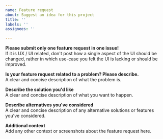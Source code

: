 ```yaml
---
name: Feature request
about: Suggest an idea for this project
title: ''
labels: ''
assignees: ''

---
```


**Please submit only one feature request in one issue!**  
If it is UX / UI related, don't post how a single aspect of the UI should be changed, rather in which use-case you felt
the UI is lacking or should be improved.

**Is your feature request related to a problem? Please describe.**  
A clear and concise description of what the problem is.

**Describe the solution you'd like**  
A clear and concise description of what you want to happen.

**Describe alternatives you've considered**  
A clear and concise description of any alternative solutions or features you've considered.

**Additional context**  
Add any other context or screenshots about the feature request here.
